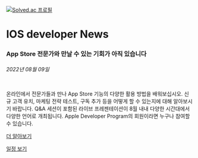 <!-- ### MySkills
BootStrap & React.js  
<img src="https://img.shields.io/badge/HTML5-E34F26?style=flat-square&logo=HTML5&logoColor=white"/></a>
<img src="https://img.shields.io/badge/CSS3-1572B6?style=flat-square&logo=CSS3&logoColor=white"/></a>
<img src="https://img.shields.io/badge/JavaScript-F7DF1E?style=flat-square&logo=JavaScript&logoColor=white"/></a>
<img src="https://img.shields.io/badge/React.js-1E8CBE?style=flat-square&logo=JavaScript&logoColor=white"/></a>   -->

<!-- Android & IOS  
<img src="https://img.shields.io/badge/Java-007396?style=flat-square&logo=Java&logoColor=white"/></a>
<img src="https://img.shields.io/badge/Swift-F05138?style=flat-square&logo=Swift&logoColor=white"/></a> -->
<!-- 
Languages  
<img src="https://img.shields.io/badge/C-A8B9CC?style=flat-square&logo=C&logoColor=white"/></a>
<img src="https://img.shields.io/badge/C++-00599C?style=flat-square&logo=C%2B%2B&logoColor=white"/></a>
<img src="https://img.shields.io/badge/Python-3776AB?style=flat-square&logo=Python&logoColor=white"/></a>

algorithms  
<img src="https://img.shields.io/badge/Baekjoon-Gold4-gold?style=flat-square&labelColor=004088"/></a> -->
<!-- 
Contact  
[<img src="https://img.shields.io/badge/l06094@gmail.com-EA4335?style=flat-square&logo=Gmail&logoColor=white"/>](l06094@gmail.com)
<a href="dlwjsgml02@naver.com"><img src="https://img.shields.io/badge/dlwjsgml02@naver.com-0ABF53?style=flat-square&logo=Nintendo&logoColor=white"/></a>
<img src="https://img.shields.io/badge/jeon__hui__22-E4405F?style=flat-square&logo=Instagram&logoColor=white"/></a>  

---
![Top Langs](https://github-readme-stats.vercel.app/api/top-langs/?username=6810779s&layout=compact&theme=algolia) 

![Jeonhui's GitHub stats](https://github-readme-stats.vercel.app/api?username=Jeonhui&show_icons=true&theme=algolia)  
 -->

[![Solved.ac
프로필](http://mazassumnida.wtf/api/v2/generate_badge?boj=whas02)](https://solved.ac/whas02)  

# IOS developer News
###  App Store 전문가와 만날 수 있는 기회가 아직 있습니다  
###### 2022년 08월 09일  
<span class="article-text"><div class="inline-article-image"><img alt="" data-hires="false" src="https://devimages-cdn.apple.com/wwdc-services/articles/images/274385D5-17DC-4617-BB14-3AEA49DC85E7/2048.jpeg"/></div><p>온라인에서 전문가들과 만나 App Store 기능의 다양한 활용 방법을 배워보십시오. 신규 고객 유치, 마케팅 전략 테스트, 구독 추가 등을 어떻게 할 수 있는지에 대해 알아보시기 바랍니다. Q&amp;A 세션이 포함된 라이브 프레젠테이션이 8월 내내 다양한 시간대에서 다양한 언어로 개최됩니다. Apple Developer Program의 회원이라면 누구나 참여할 수 있습니다.</p><p><a href="https://developer.apple.com/kr/events/app-store/"><span class="icon icon-after icon-chevronright nowrap">더 알아보기</span></a></p>
<p><a href="https://developer.apple.com/events/view/upcoming-events"><span class="icon icon-after icon-chevronright nowrap">일정 보기</span></a></p></span>